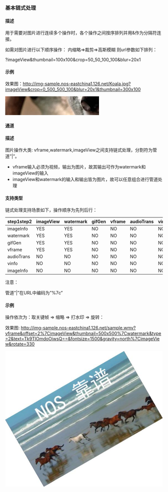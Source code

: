 ### **基本链式处理**

#### **描述**
用于需要对图片进行连续多个操作时，各个操作之间按序排列并用&作为分隔符连接。

如需对图片进行以下顺序操作： 内缩略=>裁剪=>高斯模糊 则url参数如下排列：

?imageView&thumbnail=100x100&crop=50_50_100_100&blur=20x1

#### **示例**
效果图：http://img-sample.nos-eastchina1.126.net/Koala.jpg?imageView&crop=0_500_500_100&blur=20x1&thumbnail=300x100

![](../image/20160817000015.jpg)

#### **通道**

#### **描述**
图片操作大类: vframe,watermark,imageView之间支持链式处理，分割符为管道”|”。

* vframe输入必须为视频，输出为图片，故其输出可作为watermark和imageView的输入
* imageView和watermark的输入和输出皆为图片，故可以任意组合进行管道处理
#### **支持类型**
链式处理支持场景如下，操作顺序为先列后行：

|**step1step2**|**imageView**|**watermark**|**gifGen**|**vframe**|**audioTrans**|**vinfo**|**imageInfo**|
|--------------|-------------|-------------|----------|----------|--------------|---------|-------------|
|imageInfo|	YES|	YES|	NO|	NO|	NO|	NO|	NO|
|watermark|	YES|	YES|	NO|	NO|	NO|	NO|	NO|
|gifGen|	YES|	YES|	NO|	NO|	NO|	NO|	NO|
|vframe	|YES	|YES	|NO	|NO	|NO	|NO	|NO|
|audioTrans|	NO|	NO|	NO|	NO|	NO|	NO|	NO|
|vinfo	|NO	|NO	|NO	|NO	|NO	|NO	|NO|
|imageInfo|	NO|	NO|	NO|	NO|	NO|	NO|	NO|
注意：

管道”|”在URL中编码为”%7c”

#### **示例**
操作依次为：取关键帧 => 缩略 => 打水印 => 旋转：

效果图: http://img-sample.nos-eastchina1.126.net/sample.wmv?vframe&offset=2%7CimageView&thumbnail=500x500%7Cwatermark&type=2&text=Tk9TIOmdoOiwsQ==&fontsize=1500&gravity=north%7CimageView&rotate=330

![](../image/20160817000016.jpg)